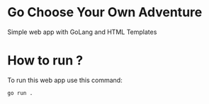 # Go Choose Your Own Adventure
Simple web app with GoLang and HTML Templates

# How to run ?
To run this web app use this command:
```
go run .
```

